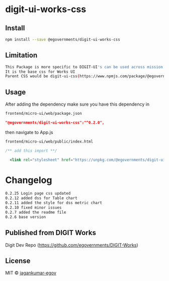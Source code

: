 <!-- TODO: update this -->
# digit-ui-works-css

## Install

```bash
npm install --save @egovernments/digit-ui-works-css
```

## Limitation

```bash
This Package is more specific to DIGIT-UI's can be used across mission's
It is the base css for Works UI
Parent CSS would be digit-ui-css(https://www.npmjs.com/package/@egovernments/digit-ui-css)
```

## Usage

After adding the dependency make sure you have this dependency in

```bash
frontend/micro-ui/web/package.json
```

```json
"@egovernments/digit-ui-works-css":"^0.2.0",
```

then navigate to App.js

```bash
frontend/micro-ui/web/public/index.html
```

```jsx
/** add this import **/

  <link rel="stylesheet" href="https://unpkg.com/@egovernments/digit-ui-works-css@0.2.0/dist/index.css" />

```
# Changelog

```bash
0.2.25 Login page css updated
0.2.12 added dss for Table chart
0.2.11 added the style for dss metric chart
0.2.10 fixed minor issues
0.2.7 added the readme file
0.2.6 base version
```

## Published from DIGIT Works 
Digit Dev Repo (https://github.com/egovernments/DIGIT-Works)

## License

MIT © [jagankumar-egov](https://github.com/jagankumar-egov)
